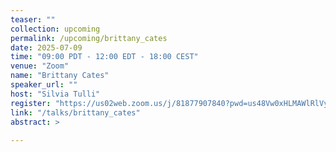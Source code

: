 ```yaml
---
teaser: ""
collection: upcoming
permalink: /upcoming/brittany_cates
date: 2025-07-09
time: "09:00 PDT - 12:00 EDT - 18:00 CEST"
venue: "Zoom"
name: "Brittany Cates"
speaker_url: ""
host: "Silvia Tulli"
register: "https://us02web.zoom.us/j/81877907840?pwd=us48Vw0xHLMAWlRlVylgCXp9AxJBfR.1"
link: "/talks/brittany_cates"
abstract: >
    
---
```

